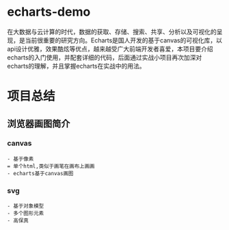 # echarts-demo
在大数据与云计算的时代，数据的获取、存储、搜索、共享、分析以及可视化的呈现，是当前很重要的研究方向。Echarts是国人开发的基于canvas的可视化库，以api设计优雅，效果酷炫等优点，越来越受广大前端开发者喜爱，本项目要介绍echarts的入门使用，并配套详细的代码，后面通过实战小项目再次加深对echarts的理解，并且掌握echarts在实战中的用法。

# 项目总结
## 浏览器画图简介
### canvas
    - 基于像素
    = 单个html,类似于画笔在画布上画画
    - echarts基于canvas画图
### svg
    - 基于对象模型
    - 多个图形元素
    - 高保真